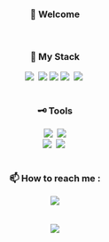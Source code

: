 <h3 align="center">👋  Welcome</h3> <br>

<!-- [![vyoonv's GitHub stats](https://github-readme-stats.vercel.app/api?username=vyoonv&show_icons=true&theme=gruvbox)](https://github.com/vyoonv/github-readme-stats) -->



<h3 align="center">🎈 My Stack</h3>
<div align="center">
  <img src="https://img.shields.io/badge/java-007396?style=for-the-badge&logo=OpenJDK&logoColor=white">&nbsp
  <img src="https://img.shields.io/badge/JavaScript-F7DF1E?style=for-the-badge&logo=JavaScript&logoColor=white">
  <img src="https://img.shields.io/badge/React-61DAFB?style=for-the-badge&logo=React&logoColor=white"> 
  <img src="https://img.shields.io/badge/HTML5-E34F26?style=for-the-badge&logo=HTML5&logoColor=white">&nbsp
  <img src="https://img.shields.io/badge/CSS3-1572B6?style=for-the-badge&logo=CSS3&logoColor=white">&nbsp
</div> <br>


<h3 align="center">🗝️ Tools</h3>
<div align="center">
  <img src="https://img.shields.io/badge/springboot-6DB33F?style=for-the-badge&logo=springboot&logoColor=white">&nbsp
  <img src="https://img.shields.io/badge/VSCode-2C2C32.svg?style=for-the-badge&logo=visual-studio-code&logoColor=22ABF3"><br>
<!--  <img src="https://img.shields.io/badge/docker-%230db7ed.svg?style=for-the-badge&logo=docker&logoColor=white">&nbsp   -->
  <img src="https://img.shields.io/badge/Notion-F3F3F3.svg?style=for-the-badge&logo=notion&logoColor=black">&nbsp
  <img src="https://img.shields.io/badge/figma-F24E1E.svg?style=for-the-badge&logo=figma&logoColor=white">&nbsp
</div> <br>


<h3 align="center"> 📫 How to reach me : </h3>
<div align="center">
   <a href="mailto:vyoonheejv@gmail.com">
    <img src="https://img.shields.io/badge/vyoonheejv@gmail.com-D14836?style=for-the-badge&logo=gmail&logoColor=white">
  </a>
</div> <br><br>


<div align="center">
  <img src="https://github-readme-stats.vercel.app/api/top-langs/?username=vyoonv&layout=compact">
</div>


<!--
**vyoonv/vyoonv** is a ✨ _special_ ✨ repository because its `README.md` (this file) appears on your GitHub profile.

Here are some ideas to get you started:

- 🔭 I’m currently working on ...
- 🌱 I’m currently learning ...
- 👯 I’m looking to collaborate on ...
- 🤔 I’m looking for help with ...
- 💬 Ask me about ...
- 📫 How to reach me: ...
- 😄 Pronouns: ...
- ⚡ Fun fact: ...
-->
